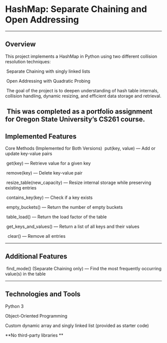 # HashMap: Separate Chaining and Open Addressing
---
## Overview
This project implements a HashMap in Python using two different collision resolution techniques:

&nbsp;Separate Chaining with singly linked lists

&nbsp;Open Addressing with Quadratic Probing

&nbsp;The goal of the project is to deepen understanding of hash table internals, collision handling, dynamic resizing, and efficient data storage and retrieval.

&nbsp;This was completed as a portfolio assignment for Oregon State University’s CS261 course.
---
## Implemented Features
Core Methods (Implemented for Both Versions)
&nbsp;put(key, value) — Add or update key-value pairs

&nbsp;get(key) — Retrieve value for a given key

&nbsp;remove(key) — Delete key-value pair

&nbsp;resize_table(new_capacity) — Resize internal storage while preserving existing entries

&nbsp;contains_key(key) — Check if a key exists

&nbsp;empty_buckets() — Return the number of empty buckets

&nbsp;table_load() — Return the load factor of the table

&nbsp;get_keys_and_values() — Return a list of all keys and their values

&nbsp; clear() — Remove all entries

---
## Additional Features
&nbsp;find_mode() (Separate Chaining only) — Find the most frequently occurring value(s) in the table

---
## Technologies and Tools
Python 3

Object-Oriented Programming

Custom dynamic array and singly linked list (provided as starter code)

**No third-party libraries
**
